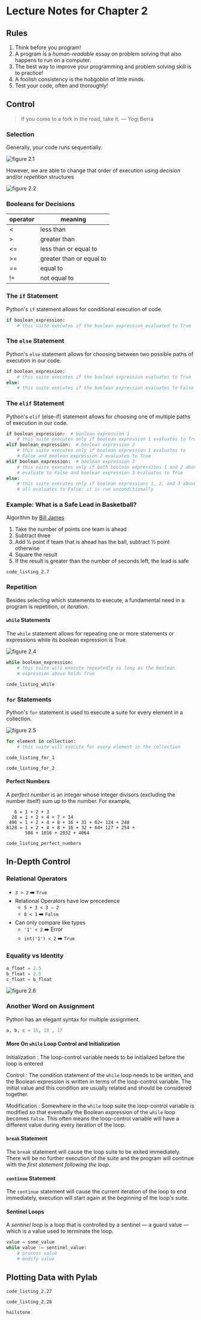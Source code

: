 # Lecture Notes for Chapter 2

## Rules

1. Think before you program!
1. A program is a _human-readable_ essay on problem solving that also happens to run on a computer.
1. The best way to improve your programming and problem solving skill is to practice!
1. A foolish consistency is the hobgoblin of little minds.
1. Test your code, often and thoroughly!

## Control

> If you come to a fork in the road, take it. &mdash; Yogi Berra

### Selection

Generally, your code runs sequentially.

![figure 2.1](figure-2.1.png)

However, we are able to change that order of execution using _decision_ and/or _repetition_ structures

![figure 2.2](figure-2.2.png)

### Booleans for Decisions

operator | meaning
-------- | -------
< | less than
\> | greater than
<= | less than or equal to
\>= | greater than or equal to
== | equal to
!= | not equal to

### The `if` Statement

Python's `if` statement allows for conditional execution of code.

```python
if boolean_expression:
    # this suite executes if the boolean expression evaluated to True
```

### The `else` Statement

Python's `else` statement allows for choosing between two possible paths of execution in our code.

```python
if boolean_expression:
    # this suite executes if the boolean expression evaluates to True
else:
    # this suite executes if the boolean expression evaluates to False
```

### The `elif` Statement

Python's `elif` (else-if) statement allows for choosing one of multiple paths of execution in our code.

```python
if boolean_expression:  # boolean expression 1
    # this suite executes only if boolean expression 1 evaluates to True
elif boolean_expression:  # boolean expression 2
    # this suite executes only if boolean expression 1 evaluates to
    # False and boolean expression 2 evaluates to True
elif boolean_expression:  # boolean expression 3
    # this suite executes only if both boolean expressions 1 and 2 above
    # evaluate to False and boolean expression 3 evaluates to True
else:
    # this suite executes only if boolean expressions 1, 2, and 3 above
    # all evaluates to False; it is run unconditionally
```

### Example: What is a Safe Lead in Basketball?

Algorithm by [Bill James](https://www.basketballcoachweekly.net/basketball-coaching/in-game-strategy/bill-jamess-safe-lead-formula/)

1. Take the number of points one team is ahead
1. Subtract three
1. Add ½ point if team that is ahead has the ball, subtract ½ point otherwise
1. Square the result
1. If the result is greater than the number of seconds left, the lead is safe

`code_listing_2.7`

### Repetition

Besides selecting which statements to execute, a fundamental need in a program is repetition, or _iteration_.

#### `while` Statements

The `while` statement allows for repeating one or more statements or expressions while its boolean expression is True.

![figure 2.4](figure-2.4.png)

```python
while boolean_expression:
    # this suite will execute repeatedly as long as the boolean
    # expression above holds True
```

`code_listing_while`

### `for` Statements

Python's `for` statement is used to execute a suite for every element in a collection.

![figure 2.5](figure-2.5.png)

```python
for element in collection:
    # this suite will execute for every element in the collection
```

`code_listing_for_1`

`code_listing_for_2`

#### Perfect Numbers

A _perfect number_ is an integer whose integer divisors (excluding the number itself) sum up to the number. For example,

```text
   6 = 1 + 2 + 3
  28 = 1 + 2 + 4 + 7 + 14
 496 = 1 + 2 + 4 + 8 + 16 + 31 + 62+ 124 + 248
8128 = 1 + 2 + 4 + 8 + 16 + 32 + 64+ 127 + 254 +
       508 + 1016 + 2032 + 4064
```

`code_listing_perfect_numbers`

## In-Depth Control

### Relational Operators

- `3 > 2` ➡️ `True`
- Relational Operators have low precedence
  - `5 + 3 < 3 – 2`
  - `8 < 1` ➡️ `False`
- Can only compare like types
  - `'1' < 2` ➡️ Error
  - `int('1') < 2` ➡️ `True`

### Equality vs Identity

```python
a_float = 2.5
b_float = 2.5
c_float = b_float
```

![figure 2.6](figure-2.6.png)

### Another Word on Assignment

Python has an elegant syntax for multiple assignment.

```python
a, b, c = 15, 10 , 17
```

#### More On `while` Loop Control and Initialization

Initialization
: The loop-control variable needs to be initialized before the loop is entered

Control
: The condition statement of the `while` loop needs to be written, and the Boolean expression is written in terms of the loop-control variable. The initial value and this condition are usually related and should be considered together.

Modification
: Somewhere in the `while` loop suite the loop-control variable is modified so that eventually the Boolean expression of the `while` loop becomes `False`. This often means the loop-control variable will have a different value during every iteration of the loop.

#### `break` Statement

The `break` statement will cause the loop suite to be exited immediately. There will be no further execution of the suite and the program will continue with the _first statement following the loop_.

#### `continue` Statement

The `continue` statement will cause the current iteration of the loop to end immediately, execution will start again at the _beginning_ of the loop's suite.

#### Sentinel Loops

A _sentinel loop_ is a loop that is controlled by a sentinel &mdash; a guard value &mdash; which is a value used to terminate the loop.

```python
value = some_value
while value != sentinel_value:
    # process value
    # modify value
```

## Plotting Data with Pylab

`code_listing_2.27`

`code_listing_2.28`

`hailstone`

